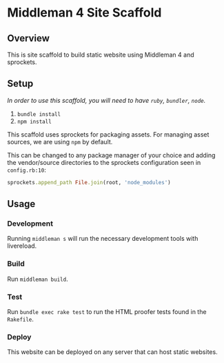# Middleman 4 Site Scaffold

## Overview

This is site scaffold to build static website using Middleman 4 and sprockets.

## Setup

_In order to use this scaffold, you will need to have `ruby`, `bundler`, `node`._

1. `bundle install`
2. `npm install`

This scaffold uses sprockets for packaging assets. For managing asset sources, we are using `npm` by default.

This can be changed to any package manager of your choice and adding the vendor/source directories to the sprockets
configuration seen in `config.rb:10`:

```ruby
sprockets.append_path File.join(root, 'node_modules')
```

## Usage

### Development

Running `middleman s` will run the necessary development tools with livereload.

### Build

Run `middleman build`.

### Test

Run `bundle exec rake test` to run the HTML proofer tests found in the `Rakefile`.

### Deploy

This website can be deployed on any server that can host static websites.
